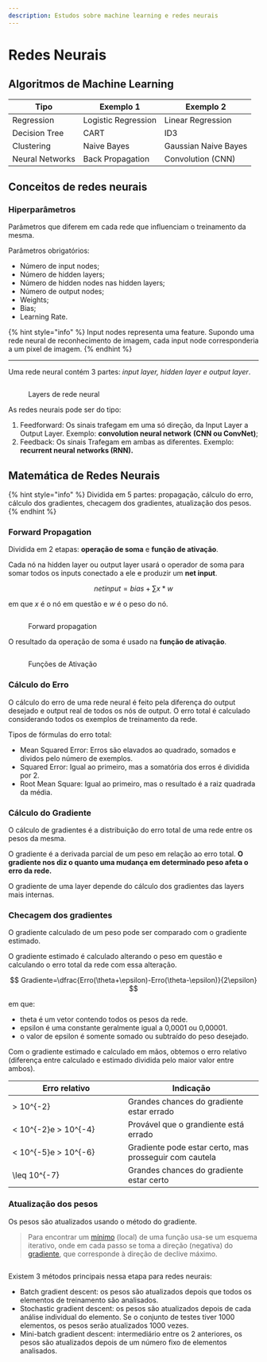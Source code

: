 ```yaml
---
description: Estudos sobre machine learning e redes neurais
---
```


# Redes Neurais

## Algoritmos de Machine Learning

| Tipo            | Exemplo 1           | Exemplo 2            |
| --------------- | ------------------- | -------------------- |
| Regression      | Logistic Regression | Linear Regression    |
| Decision Tree   | CART                | ID3                  |
| Clustering      | Naive Bayes         | Gaussian Naive Bayes |
| Neural Networks | Back Propagation    | Convolution (CNN)    |

## Conceitos de redes neurais

### Hiperparâmetros

Parâmetros que diferem em cada rede que influenciam o treinamento da mesma.

Parâmetros obrigatórios:

* Número de input nodes;
* Número de hidden layers;
* Número de hidden nodes nas hidden layers;
* Número de output nodes;
* Weights;
* Bias;
* Learning Rate.

{% hint style="info" %}
Input nodes representa uma feature. Supondo uma rede neural de reconhecimento de imagem, cada input node corresponderia a um pixel de imagem.
{% endhint %}

***

Uma rede neural contém 3 partes: _input layer, hidden layer e output layer_.

<figure><img src="../.gitbook/assets/image (2) (1).png" alt=""><figcaption><p>Layers de rede neural</p></figcaption></figure>

As redes neurais pode ser do tipo:

1. Feedforward: Os sinais trafegam em uma só direção, da Input Layer a Output Layer. Exemplo: **convolution neural network** **(CNN ou ConvNet)**;
2. Feedback: Os sinais Trafegam em ambas as diferentes. Exemplo: **recurrent neural networks (RNN).**

## Matemática de Redes Neurais

{% hint style="info" %}
Dividida em 5 partes: propagação, cálculo do erro, cálculo dos gradientes, checagem dos gradientes, atualização dos pesos.
{% endhint %}

### Forward Propagation

Dividida em 2 etapas: **operação de soma** e **função de ativação**.

Cada nó na hidden layer ou output layer usará o operador de soma para somar todos os inputs conectado a ele e produzir um **net input**.

$$
netinput=bias+\sum x*w
$$

em que _x_ é o nó em questão e _w_ é o peso do nó.

<figure><img src="../.gitbook/assets/image (2) (1) (1).png" alt=""><figcaption><p>Forward propagation</p></figcaption></figure>

O resultado da operação de soma é usado na **função de ativação**.

<figure><img src="../.gitbook/assets/image (1) (1) (1).png" alt=""><figcaption><p>Funções de Ativação</p></figcaption></figure>

### Cálculo do Erro

O cálculo do erro de uma rede neural é feito pela diferença do output desejado e output real de todos os nós de output. O erro total é calculado considerando todos os exemplos de treinamento da rede.

Tipos de fórmulas do erro total:

* Mean Squared Error: Erros são elavados ao quadrado, somados e dividos pelo número de exemplos.
* Squared Error: Igual ao primeiro, mas a somatória dos erros é dividida por 2.
* Root Mean Square: Igual ao primeiro, mas o resultado é a raiz quadrada da média.

### Cálculo do Gradiente

O cálculo de gradientes é a distribuição do erro total de uma rede entre os pesos da mesma.

O gradiente é a derivada parcial de um peso em relação ao erro total. **O gradiente nos diz o quanto uma mudança em determinado peso afeta o erro da rede.**

O gradiente de uma layer depende do cálculo dos gradientes das layers mais internas.

### Checagem dos gradientes

O gradiente calculado de um peso pode ser comparado com o gradiente estimado.

O gradiente estimado é calculado alterando o peso em questão e calculando o erro total da rede com essa alteração.

$$
Gradiente=\dfrac{Erro(\theta+\epsilon)-Erro(\theta-\epsilon)}{2\epsilon}
$$

em que:

* theta é um vetor contendo todos os pesos da rede.
* epsilon é uma constante geralmente igual a 0,0001 ou 0,00001.
* o valor de epsilon é somente somado ou subtraído do peso desejado.

Com o gradiente estimado e calculado em mãos, obtemos o erro relativo (diferença entre calculado e estimado dividida pelo maior valor entre ambos).

<table><thead><tr><th width="217">Erro relativo</th><th>Indicação</th></tr></thead><tbody><tr><td><span class="math">> 10^{-2}</span></td><td>Grandes chances do gradiente estar errado</td></tr><tr><td><span class="math">&#x3C; 10^{-2}</span>e <span class="math">> 10^{-4}</span></td><td>Provável que o grandiente está errado</td></tr><tr><td><span class="math">&#x3C; 10^{-5}</span>e <span class="math">> 10^{-6}</span></td><td>Gradiente pode estar certo, mas prosseguir com cautela</td></tr><tr><td><span class="math">\leq 10^{-7}</span></td><td>Grandes chances do gradiente estar certo</td></tr></tbody></table>

### Atualização dos pesos

Os pesos são atualizados usando o método do gradiente.

> Para encontrar um [mínimo](https://pt.wikipedia.org/wiki/M%C3%ADnimo) (local) de uma função usa-se um esquema iterativo, onde em cada passo se toma a direção (negativa) do [gradiente](https://pt.wikipedia.org/wiki/Gradiente), que corresponde à direção de declive máximo.

<figure><img src="../.gitbook/assets/image (3).png" alt=""><figcaption></figcaption></figure>

Existem 3 métodos principais nessa etapa para redes neurais:

* Batch gradient descent: os pesos são atualizados depois que todos os elementos de treinamento são analisados.
* Stochastic gradient descent: os pesos são atualizados depois de cada análise individual do elemento. Se o conjunto de testes tiver 1000 elementos, os pesos serão atualizados 1000 vezes.
* Mini-batch gradient descent: intermediário entre os 2 anteriores, os pesos são atualizados depois de um número fixo de elementos analisados.
